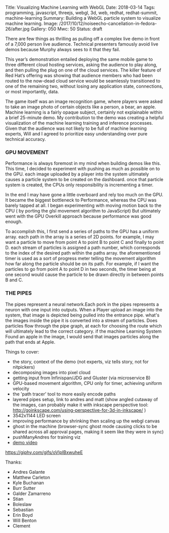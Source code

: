 Title: Visualizing Machine Learning with WebGL
Date: 2018-03-14
Tags: programming, javascript, threejs, webgl, 3d, web, redhat, redhat-summit, machine-learning
Summary: Building a WebGL particle system to visualize machine learning.
Image: /2017/10/12/noiseecho-cancellation-in-fedora-26/after.jpg
Gallery: 050
Mwc: 50
Status: draft

There are few things as thrilling as pulling off a complex live demo in front of a 7,000 person live audience.  Technical presenters famously avoid live demos because Murphy always sees to it that they fail.

This year’s demonstration entailed deploying the same mobile game to three different cloud hosting services, asking the audience to play along, and then pulling the plug on one of the cloud services.  The killer feature of Red Hat’s offering was showing that audience members who had been routed to the now-dead cloud service would be seamlessly transitioned to one of the remaining two, without losing any application state, connections, or most importantly, data.

The game itself was an image recognition game, where players were asked to take an image photo of certain objects like a person, a bear, an apple.  Machine learning is a fairly opaque subject, certainly not explainable within a brief 25-minute demo. My contribution to the demo was creating a helpful visualization of the machine learning training and inference processes. Given that the audience was not likely to be full of machine learning experts, Will and I agreed to prioritize easy understanding over pure technical accuracy.

### GPU MOVEMENT

Performance is always foremost in my mind when building demos like this. This time, I decided to experiment with  pushing as much as possible on to the GPU. each image uploaded by a player into the system ultimately causes a particle system to be created on the dashboard. once that particle system is created, the CPUs only responsibility is incrementing a timer.

In the end I may have gone a little overboard and rely too much on the GPU. It became the biggest bottleneck to Performance, whereas the CPU was barely tapped at all. I began experimenting with moving motion back to the CPU ( by porting the glsl movement algorithm to JavaScript) But ultimately went with the GPU Overkill approach because performance was good enough. 

To accomplish this, I first send a series of paths to the GPU has a uniform array.  each path in the array is a series of 2D points.   for example, I may want a particle to move from point A to point B to point C and finally to point D.  each  stream of particles is assigned a path number, which corresponds to the index of the desired path within the paths array.  the aforementioned timer is used as a sort of progress meter telling the movement algorithm how far along the particle should be on its path. For example, if I want the particles to go from point A to point D in two seconds, the timer being at one second would cause the particle to be drawn directly in between points B and C. 


### THE PIPES

The pipes represent a neural network.Each pork in the pipes represents a neuron with one input into outputs. When a Player upload an image into the system, that image is depicted being pulled into the entrance pipe.  what's the images inside the pipe it is converted into a stream of particles. Does particles flow through the pipe graph, at each for choosing the route which will ultimately lead  to the correct category.  if the machine Learning System Found an apple in the image, I would send that images particles along the path that ends at Apple.





Things to cover:

 - the story, context of the demo (not experts, viz tells story, not for nitpickers)
 - decomposing images into pixel cloud
 - getting input from Infinispan/JDG and Gluster (via microservice B)
 - GPU-based movement algorithm, CPU only for timer, achieving uniform velocity
 - the 'path tracer' tool to more easily encode paths
 - layered pipes setup, link to andres and matt (show angled cutaway of the images, can probably make it with inkscape perspective tool: http://goinkscape.com/using-perspective-for-3d-in-inkscape/ )
 - 3542x1144 LED screen
 - improving performance by shrinking then scaling up the webgl canvas
 - ghost in the machine (browser-sync ghost mode causing clicks to be shared across all approval pages, making it seem like they were in sync)
 - pushManyAndres for training viz
 - [demo video](https://youtu.be/hu2BmE1Wk_Q?t=6m24s)

https://giphy.com/gifs/oVlpIBxwuheE

Thanks:
 - Andres Galante
 - Matthew Carleton
 - Kyle Buchanan
 - Burr Sutter
 - Galder Zamarreno
 - Stian
 - Boleslaw
 - Sebastian
 - Erin Boyd
 - Will Benton
 - Clement

